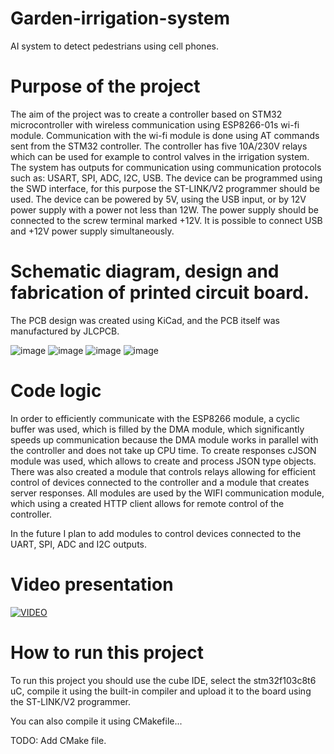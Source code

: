 # Garden-irrigation-system
AI system to detect pedestrians using cell phones.

# Purpose of the project

The aim of the project was to create a controller based on STM32 microcontroller with wireless communication using ESP8266-01s wi-fi module. Communication with the wi-fi module is done using AT commands sent from the STM32 controller. The controller has five 10A/230V relays which can be used for example to control valves in the irrigation system. The system has outputs for communication using communication protocols such as: USART, SPI, ADC, I2C, USB. The device can be programmed using the SWD interface, for this purpose the ST-LINK/V2 programmer should be used. The device can be powered by 5V, using the USB input, or by 12V power supply with a power not less than 12W. The power supply should be connected to the screw terminal marked +12V. It is possible to connect USB and +12V power supply simultaneously.


# Schematic diagram, design and fabrication of printed circuit board.
The PCB design was created using KiCad, and the PCB itself was manufactured by JLCPCB.

![image](https://user-images.githubusercontent.com/39679208/172722525-ec354f2c-25cb-40b5-9c6d-37f369abe421.png)
![image](https://user-images.githubusercontent.com/39679208/172722790-d1720943-8272-4403-b8cf-291901139f01.png)
![image](https://user-images.githubusercontent.com/39679208/172722809-4e057f95-bd90-4697-8e33-384ab7f51704.png)
![image](https://user-images.githubusercontent.com/39679208/172722820-c28b2057-f82b-4321-bcd2-d58261b30b7d.png)

# Code logic
In order to efficiently communicate with the ESP8266 module, a cyclic buffer was used, which is filled by the DMA module, which significantly speeds up communication because the DMA module works in parallel with the controller and does not take up CPU time. To create responses cJSON module was used, which allows to create and process JSON type objects. There was also created a module that controls relays allowing for efficient control of devices connected to the controller and a module that creates server responses. All modules are used by the WIFI communication module, which using a created HTTP client allows for remote control of the controller.

In the future I plan to add modules to control devices connected to the UART, SPI, ADC and I2C outputs.

# Video presentation
[![VIDEO](https://user-images.githubusercontent.com/39679208/172725087-13d86de8-cf54-4c30-a5c7-df5a1a5d5b1d.png)](https://youtu.be/u0HHk7Kp1-Y)


# How to run this project
To run this project you should use the cube IDE, select the stm32f103c8t6 uC, compile it using the built-in compiler and upload it to the board using the ST-LINK/V2 programmer.

You can also compile it using CMakefile...

TODO: Add CMake file.


